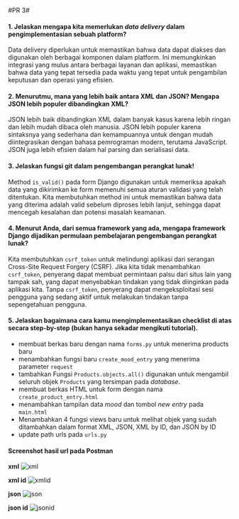 #PR 3#

#### **1. Jelaskan mengapa kita memerlukan *data delivery* dalam pengimplementasian sebuah platform?** ####

Data delivery diperlukan untuk memastikan bahwa data dapat diakses dan digunakan oleh berbagai komponen dalam platform. Ini memungkinkan integrasi yang mulus antara berbagai layanan dan aplikasi, memastikan bahwa data yang tepat tersedia pada waktu yang tepat untuk pengambilan keputusan dan operasi yang efisien.

#### **2. Menurutmu, mana yang lebih baik antara XML dan JSON? Mengapa JSON lebih populer dibandingkan XML?** ####

JSON lebih baik dibandingkan XML dalam banyak kasus karena lebih ringan dan lebih mudah dibaca oleh manusia. JSON lebih populer karena sintaksnya yang sederhana dan kemampuannya untuk dengan mudah diintegrasikan dengan bahasa pemrograman modern, terutama JavaScript. JSON juga lebih efisien dalam hal parsing dan serialisasi data.

#### **3. Jelaskan fungsi git dalam pengembangan perangkat lunak!** ####

Method `is_valid()` pada form Django digunakan untuk memeriksa apakah data yang dikirimkan ke form memenuhi semua aturan validasi yang telah ditentukan. Kita membutuhkan method ini untuk memastikan bahwa data yang diterima adalah valid sebelum diproses lebih lanjut, sehingga dapat mencegah kesalahan dan potensi masalah keamanan.

#### **4. Menurut Anda, dari semua framework yang ada, mengapa framework Django dijadikan permulaan pembelajaran pengembangan perangkat lunak?** ####

Kita membutuhkan `csrf_token` untuk melindungi aplikasi dari serangan Cross-Site Request Forgery (CSRF). Jika kita tidak menambahkan `csrf_token`, penyerang dapat membuat permintaan palsu dari situs lain yang tampak sah, yang dapat menyebabkan tindakan yang tidak diinginkan pada aplikasi kita. Tanpa `csrf_token`, penyerang dapat mengeksploitasi sesi pengguna yang sedang aktif untuk melakukan tindakan tanpa sepengetahuan pengguna.

#### **5. Jelaskan bagaimana cara kamu mengimplementasikan checklist di atas secara step-by-step (bukan hanya sekadar mengikuti tutorial).** ####

- membuat berkas baru dengan nama `forms.py` untuk menerima products baru
- menambahkan fungsi baru `create_mood_entry` yang menerima parameter `request`
- tambahkan Fungsi `Products.objects.all()` digunakan untuk mengambil seluruh objek `Products` yang tersimpan pada *database*.
- membuat berkas HTML untuk form dengan nama `create_product_entry.html`
- menambahkan tampilan data *mood* dan tombol *new entry* pada `main.html`
- Menambahkan 4 fungsi views baru untuk melihat objek yang sudah ditambahkan dalam format XML, JSON, XML by ID, dan JSON by ID
- update path urls pada `urls.py`

#### **Screenshot hasil url pada Postman** ####

**xml**
![xml](https://github.com/user-attachments/assets/6574ffe9-1f22-452a-ac6e-d20eba923b63)

**xml id**
![xmlid](https://github.com/user-attachments/assets/a4ccdb13-ba86-4bed-b3e8-1aebb9e74860)

**json**
![json](https://github.com/user-attachments/assets/d39e71bf-84d3-4ae1-86d8-a72be2ac0121)

**json id**
![jsonid](https://github.com/user-attachments/assets/9fe9fa3b-ac36-4b6a-88b6-0c26088c0c49)
